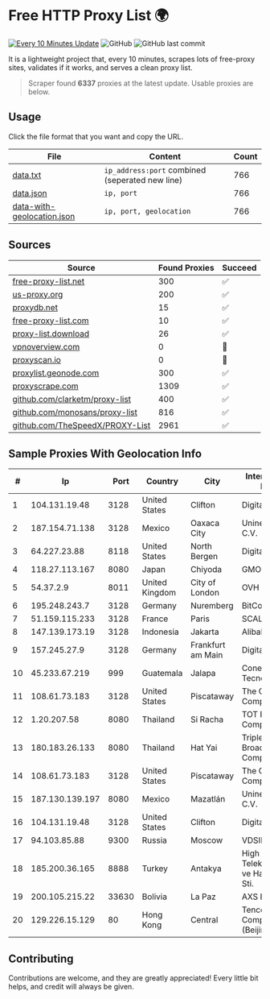 
# Free HTTP Proxy List 🌍

[![Every 10 Minutes Update](https://github.com/mertguvencli/http-proxy-list/actions/workflows/main.yml/badge.svg?branch=main)](https://github.com/mertguvencli/http-proxy-list/actions/workflows/main.yml)
![GitHub](https://img.shields.io/github/license/mertguvencli/http-proxy-list)
![GitHub last commit](https://img.shields.io/github/last-commit/mertguvencli/http-proxy-list)

It is a lightweight project that, every 10 minutes, scrapes lots of free-proxy sites, validates if it works, and serves a clean proxy list.


> Scraper found **6337** proxies at the latest update. Usable proxies are below.

## Usage

Click the file format that you want and copy the URL.


|File|Content|Count|
|----|-------|-----|
|[data.txt](https://raw.githubusercontent.com/mertguvencli/http-proxy-list/main/proxy-list/data.txt)|`ip_address:port` combined (seperated new line)|766|
|[data.json](https://raw.githubusercontent.com/mertguvencli/http-proxy-list/main/proxy-list/data.json)|`ip, port`|766|
|[data-with-geolocation.json](https://raw.githubusercontent.com/mertguvencli/http-proxy-list/main/proxy-list/data-with-geolocation.json)|`ip, port, geolocation`|766|

## Sources

|Source|Found Proxies|Succeed|
|------|-------------|-------|
|[free-proxy-list.net](https://free-proxy-list.net)|300|✅|
|[us-proxy.org](https://www.us-proxy.org)|200|✅|
|[proxydb.net](http://proxydb.net)|15|✅|
|[free-proxy-list.com](https://free-proxy-list.com/?page=&port=&type%5B%5D=http&type%5B%5D=https&up_time=0&search=Search)|10|✅|
|[proxy-list.download](https://www.proxy-list.download/HTTP)|26|✅|
|[vpnoverview.com](https://vpnoverview.com/privacy/anonymous-browsing/free-proxy-servers)|0|🚫|
|[proxyscan.io](https://www.proxyscan.io)|0|🚫|
|[proxylist.geonode.com](https://proxylist.geonode.com/api/proxy-list?limit=300&page=1&sort_by=lastChecked&sort_type=desc&protocols=http,https)|300|✅|
|[proxyscrape.com](https://api.proxyscrape.com/v2/?request=displayproxies&protocol=http&timeout=10000&country=all&ssl=all&anonymity=all)|1309|✅|
|[github.com/clarketm/proxy-list](https://raw.githubusercontent.com/clarketm/proxy-list/master/proxy-list-raw.txt)|400|✅|
|[github.com/monosans/proxy-list](https://raw.githubusercontent.com/monosans/proxy-list/main/proxies/http.txt)|816|✅|
|[github.com/TheSpeedX/PROXY-List](https://raw.githubusercontent.com/TheSpeedX/PROXY-List/master/http.txt)|2961|✅|


## Sample Proxies With Geolocation Info

|#|Ip|Port|Country|City|Internet Service Provider|
|-|--|----|-------|----|-------------------------|
|1|104.131.19.48|3128|United States|Clifton|DigitalOcean, LLC|
|2|187.154.71.138|3128|Mexico|Oaxaca City|Uninet S.A. de C.V.|
|3|64.227.23.88|8118|United States|North Bergen|DigitalOcean, LLC|
|4|118.27.113.167|8080|Japan|Chiyoda|GMO Internet, Inc.|
|5|54.37.2.9|8011|United Kingdom|City of London|OVH SAS|
|6|195.248.243.7|3128|Germany|Nuremberg|BitCommand|
|7|51.159.115.233|3128|France|Paris|SCALEWAY|
|8|147.139.173.19|3128|Indonesia|Jakarta|Alibaba.com LLC|
|9|157.245.27.9|3128|Germany|Frankfurt am Main|DigitalOcean, LLC|
|10|45.233.67.219|999|Guatemala|Jalapa|Conectividad Y Tecnologia S.A|
|11|108.61.73.183|3128|United States|Piscataway|The Constant Company|
|12|1.20.207.58|8080|Thailand|Si Racha|TOT Public Company Limited|
|13|180.183.26.133|8080|Thailand|Hat Yai|Triple T Broadband Public Company Limited|
|14|108.61.73.183|3128|United States|Piscataway|The Constant Company|
|15|187.130.139.197|8080|Mexico|Mazatlán|Uninet S.A. de C.V.|
|16|104.131.19.48|3128|United States|Clifton|DigitalOcean, LLC|
|17|94.103.85.88|9300|Russia|Moscow|VDSINA|
|18|185.200.36.165|8888|Turkey|Antakya|High Speed Telekomunikasyon ve Hab. Hiz. Ltd. Sti.|
|19|200.105.215.22|33630|Bolivia|La Paz|AXS Bolivia S. A.|
|20|129.226.15.129|80|Hong Kong|Central|Tencent Cloud Computing (Beijing) Co|



## Contributing

Contributions are welcome, and they are greatly appreciated! Every
little bit helps, and credit will always be given.

